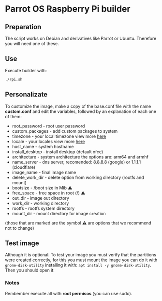 # Parrot OS Raspberry Pi builder

## Preparation
The script works on Debian and derivatives like Parrot or Ubuntu. Therefore you will need one of these.

## Use
Execute builder with:
```bash
./rpi.sh
```

## Personalizate
To customize the image, make a copy of the base.conf file with the name **custom.conf** and edit the variables, followed by an explanation of each one of them:

- root_password - root user password
- custom_packages - add custom packages to system
- timezone - your local timezone view more [here](https://wiki.debian.org/TimeZoneChanges)
- locale - your locales view more [here](https://wiki.debian.org/Locale)
- host_name - system hostname
- install_desktop - install desktop (default xfce)
- architecture - system architecture the options are: arm64 and armhf
- name_server - dns server, recomended: 8.8.8.8 (google) or 1.1.1.1 (cloudflare)
- image_name - final image name
- delete_work_dir - delete option from working directory (rootfs and mount)
- bootsize - /boot size in Mib ⚠️
- free_space - free space in root (/) ⚠️
- out_dir - image out directory
- work_dir - working directory
- rootfs - rootfs system directory
- mount_dir - mount directory for image creation

(those that are marked are the symbol ⚠️ are options that we recommend not to change)

## Test image
Although it is optional. To test your image you must verify that the partitions were created correctly, for this you must mount the image you can do it with ```gnome-disk-utility``` installing it with: ```apt install -y gnome-disk-utility```. Then you should open it:

### Notes
Rembember execute all with **root permisos** (you can use sudo).
